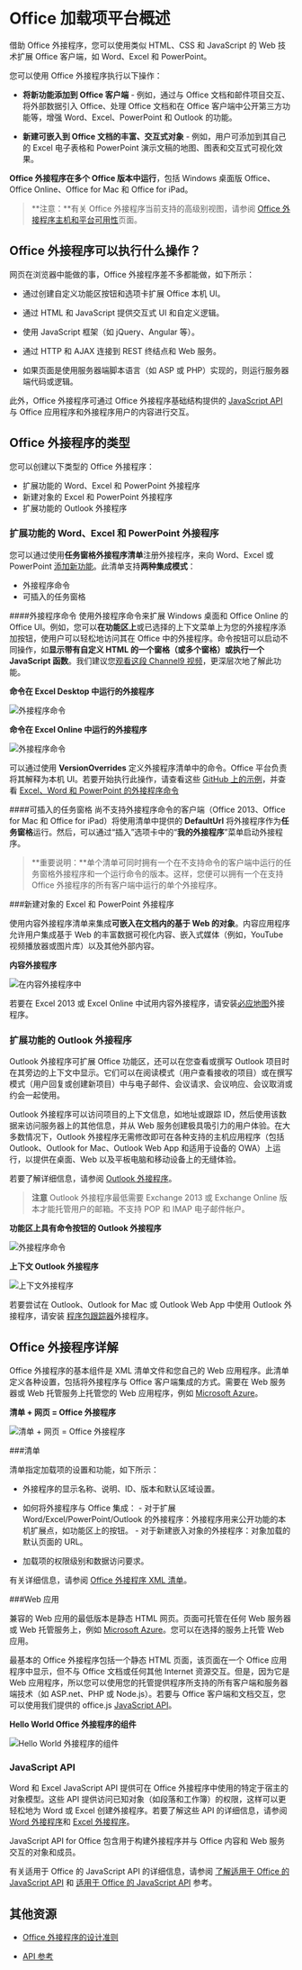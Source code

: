 
# <a name="office-add-ins-platform-overview"></a>Office 加载项平台概述

借助 Office 外接程序，您可以使用类似 HTML、CSS 和 JavaScript 的 Web 技术扩展 Office 客户端，如 Word、Excel 和 PowerPoint。 

您可以使用 Office 外接程序执行以下操作： 


-  **将新功能添加到 Office 客户端** - 例如，通过与 Office 文档和邮件项目交互、将外部数据引入 Office、处理 Office 文档和在 Office 客户端中公开第三方功能等，增强 Word、Excel、PowerPoint 和 Outlook 的功能。 
    
-  **新建可嵌入到 Office 文档的丰富、交互式对象** - 例如，用户可添加到其自己的 Excel 电子表格和 PowerPoint 演示文稿的地图、图表和交互式可视化效果。
    
**Office 外接程序在多个 Office 版本中运行**，包括 Windows 桌面版 Office、Office Online、Office for Mac 和 Office for iPad。

>**注意：**有关 Office 外接程序当前支持的高级别视图，请参阅 [Office 外接程序主机和平台可用性](http://dev.office.com/add-in-availability)页面。 

## <a name="what-can-an-office-add-in-do?"></a>Office 外接程序可以执行什么操作？

网页在浏览器中能做的事，Office 外接程序差不多都能做，如下所示：

- 通过创建自定义功能区按钮和选项卡扩展 Office 本机 UI。

- 通过 HTML 和 JavaScript 提供交互式 UI 和自定义逻辑。
    
- 使用 JavaScript 框架（如 jQuery、Angular 等）。
    
- 通过 HTTP 和 AJAX 连接到 REST 终结点和 Web 服务。
    
- 如果页面是使用服务器端脚本语言（如 ASP 或 PHP）实现的，则运行服务器端代码或逻辑。
    

此外，Office 外接程序可通过 Office 外接程序基础结构提供的 [JavaScript API](../../docs/develop/understanding-the-javascript-api-for-office.md) 与 Office 应用程序和外接程序用户的内容进行交互。 




## <a name="types-of-office-add-ins"></a>Office 外接程序的类型

您可以创建以下类型的 Office 外接程序：
 
- 扩展功能的 Word、Excel 和 PowerPoint 外接程序
- 新建对象的 Excel 和 PowerPoint 外接程序
- 扩展功能的 Outlook 外接程序

### <a name="word,-excel,-and-powerpoint-add-ins-that-extend-functionality"></a>扩展功能的 Word、Excel 和 PowerPoint 外接程序 
您可以通过使用**任务窗格外接程序清单**注册外接程序，来向 Word、Excel 或 PowerPoint [添加新功能](../design/add-in-commands.md)。此清单支持**两种集成模式**：

- 外接程序命令
- 可插入的任务窗格

####<a name="add-in-commands"></a>外接程序命令
使用外接程序命令来扩展 Windows 桌面和 Office Online 的 Office UI。例如，您可以**在功能区上**或已选择的上下文菜单上为您的外接程序添加按钮，使用户可以轻松地访问其在 Office 中的外接程序。命令按钮可以启动不同操作，如**显示带有自定义 HTML 的一个窗格（或多个窗格）**或**执行一个 JavaScript 函数**。我们建议您[观看这段 Channel9 视频](https://channel9.msdn.com/events/Build/2016/P551)，更深层次地了解此功能。

**命令在 Excel Desktop 中运行的外接程序**
![外接程序命令](../../images/addincommands1.png)

**命令在 Excel Online 中运行的外接程序**
![外接程序命令](../../images/addincommands2.png)

可以通过使用 **VersionOverrides** 定义外接程序清单中的命令。Office 平台负责将其解释为本机 UI。若要开始执行此操作，请查看这些 [GitHub 上的示例](https://github.com/OfficeDev/Office-Add-in-Commands-Samples/)，并查看 [Excel、Word 和 PowerPoint 的外接程序命令](../design/add-in-commands.md)

####<a name="insertable-taskpanes"></a>可插入的任务窗格
尚不支持外接程序命令的客户端（Office 2013、Office for Mac 和 Office for iPad）将使用清单中提供的 **DefaultUrl** 将外接程序作为**任务窗格**运行。然后，可以通过“插入”选项卡中的“**我的外接程序**”菜单启动外接程序。 

>**重要说明：**单个清单可同时拥有一个在不支持命令的客户端中运行的任务窗格外接程序和一个运行命令的版本。这样，您便可以拥有一个在支持 Office 外接程序的所有客户端中运行的单个外接程序。
 
###<a name="excel-and-powerpoint-add-ins-that-create-new-objects"></a>新建对象的 Excel 和 PowerPoint 外接程序 

使用内容外接程序清单来集成**可嵌入在文档内的基于 Web 的对象**。内容应用程序允许用户集成基于 Web 的丰富数据可视化内容、嵌入式媒体（例如，YouTube 视频播放器或图片库）以及其他外部内容。

**内容外接程序**

![在内容外接程序中](../../images/DK2_AgaveOverview05.png)

若要在 Excel 2013 或 Excel Online 中试用内容外接程序，请安装[必应地图](https://store.office.com/bing-maps-WA102957661.aspx?assetid=WA102957661)外接程序。

### <a name="outlook-add-ins-that-extend-functionality"></a>扩展功能的 Outlook 外接程序

Outlook 外接程序可扩展 Office 功能区，还可以在您查看或撰写 Outlook 项目时在其旁边的上下文中显示。它们可以在阅读模式（用户查看接收的项目）或在撰写模式（用户回复或创建新项目）中与电子邮件、会议请求、会议响应、会议取消或约会一起使用。 

Outlook 外接程序可以访问项目的上下文信息，如地址或跟踪 ID，然后使用该数据来访问服务器上的其他信息，并从 Web 服务创建极具吸引力的用户体验。在大多数情况下，Outlook 外接程序无需修改即可在各种支持的主机应用程序（包括 Outlook、Outlook for Mac、Outlook Web App 和适用于设备的 OWA）上运行，以提供在桌面、Web 以及平板电脑和移动设备上的无缝体验。

若要了解详细信息，请参阅 [Outlook 外接程序](../outlook/outlook-add-ins.md)。

 >**注意** Outlook 外接程序最低需要 Exchange 2013 或 Exchange Online 版本才能托管用户的邮箱。不支持 POP 和 IMAP 电子邮件帐户。

**功能区上具有命令按钮的 Outlook 外接程序**

![外接程序命令](../../images/41e46a9c-19ec-4ccc-98e6-a227283623d1.png)

**上下文 Outlook 外接程序**

![上下文外接程序](../../images/DK2_AgaveOverview06.png)

若要尝试在 Outlook、Outlook for Mac 或 Outlook Web App 中使用 Outlook 外接程序，请安装 [程序包跟踪器](https://store.office.com/package-tracker-WA104162083.aspx?assetid=WA104162083)外接程序。

## <a name="anatomy-of-an-office-add-in"></a>Office 外接程序详解


Office 外接程序的基本组件是 XML 清单文件和您自己的 Web 应用程序。此清单定义各种设置，包括将外接程序与 Office 客户端集成的方式。需要在 Web 服务器或 Web 托管服务上托管您的 Web 应用程序，例如 [Microsoft Azure](../publish/host-an-office-add-in-on-microsoft-azure.md)。


**清单 + 网页 = Office 外接程序**
![清单 + 网页 = Office 外接程序](../../images/DK2_AgaveOverview01.png)

###<a name="manifest"></a>清单


清单指定加载项的设置和功能，如下所示：
    
- 外接程序的显示名称、说明、ID、版本和默认区域设置。
    
- 如何将外接程序与 Office 集成：     - 对于扩展 Word/Excel/PowerPoint/Outlook 的外接程序：外接程序用来公开功能的本机扩展点，如功能区上的按钮。     - 对于新建嵌入对象的外接程序：对象加载的默认页面的 URL。
       
    
- 加载项的权限级别和数据访问要求。
    
有关详细信息，请参阅 [Office 外接程序 XML 清单](../../docs/overview/add-in-manifests.md)。


###<a name="web-app"></a>Web 应用

兼容的 Web 应用的最低版本是静态 HTML 网页。页面可托管在任何 Web 服务器或 Web 托管服务上，例如 [Microsoft Azure](../publish/host-an-office-add-in-on-microsoft-azure.md)。您可以在选择的服务上托管 Web 应用。  

最基本的 Office 外接程序包括一个静态 HTML 页面，该页面在一个 Office 应用程序中显示，但不与 Office 文档或任何其他 Internet 资源交互。但是，因为它是 Web 应用程序，所以您可以使用您的托管提供程序所支持的所有客户端和服务器端技术（如 ASP.net、PHP 或 Node.js）。若要与 Office 客户端和文档交互，您可以使用我们提供的 office.js [JavaScript API](../../docs/develop/understanding-the-javascript-api-for-office.md)。 


**Hello World Office 外接程序的组件**

![Hello World 外接程序的组件](../../images/DK2_AgaveOverview07.png)

### <a name="javascript-apis"></a>JavaScript API

Word 和 Excel JavaScript API 提供可在 Office 外接程序中使用的特定于宿主的对象模型。这些 API 提供访问已知对象（如段落和工作簿）的权限，这样可以更轻松地为 Word 或 Excel 创建外接程序。若要了解这些 API 的详细信息，请参阅 [Word 外接程序](../word/word-add-ins-programming-overview.md)和 [Excel 外接程序](../excel/excel-add-ins-javascript-programming-overview.md)。

JavaScript API for Office 包含用于构建外接程序并与 Office 内容和 Web 服务交互的对象和成员。

有关适用于 Office 的 JavaScript API 的详细信息，请参阅 [了解适用于 Office 的 JavaScript API](../../docs/develop/understanding-the-javascript-api-for-office.md) 和 [适用于 Office 的 JavaScript API](../../reference/javascript-api-for-office.md) 参考。
    
## <a name="additional-resources"></a>其他资源

- [Office 外接程序的设计准则](../../docs/design/add-in-design.md)
    
- [API 参考](../../docs/develop/understanding-the-javascript-api-for-office.md)
    
